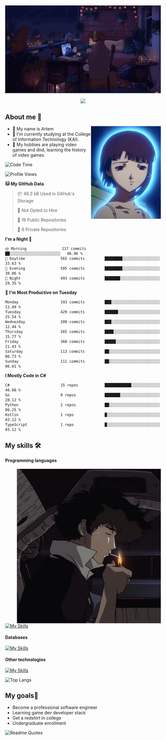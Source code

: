 <div align="center">
  <p>
    <img src="assets/lo-fi.gif">
  </p>
  <p>
    <img src="https://readme-typing-svg.herokuapp.com?color=%2336BCF7&lines=Welcome-to-my-profile&center=true&width=380&height=50&duration=4000&pause=1000">
  </p>
</div>

<div>
  <h2>About me 🚀</h2>
   <div align="center">
    <img src="assets/lain2.gif" align="right" height="300px">
  </div>
  <ul>
    <li>👨 My name is Artem</li>
    <li>🌱 I'm currently studying at the College of Information Technology (KAI).</li>
    <li>👾 My hobbies are playing video games and dnd, learning the history of video games </li>
  </ul>
</div>


<!--START_SECTION:waka-->
![Code Time](http://img.shields.io/badge/Code%20Time-185%20hrs%2054%20mins-blue)

![Profile Views](http://img.shields.io/badge/Profile%20Views-0-blue)

**🐱 My GitHub Data** 

> 📦 46.3 kB Used in GitHub's Storage 
 > 
> 🚫 Not Opted to Hire
 > 
> 📜 19 Public Repositories 
 > 
> 🔑 6 Private Repositories 
 > 
**I'm a Night 🦉** 

```text
🌞 Morning                117 commits         ██░░░░░░░░░░░░░░░░░░░░░░░   06.96 % 
🌆 Daytime                565 commits         ████████░░░░░░░░░░░░░░░░░   33.63 % 
🌃 Evening                505 commits         ████████░░░░░░░░░░░░░░░░░   30.06 % 
🌙 Night                  493 commits         ███████░░░░░░░░░░░░░░░░░░   29.35 % 
```
📅 **I'm Most Productive on Tuesday** 

```text
Monday                   193 commits         ███░░░░░░░░░░░░░░░░░░░░░░   11.49 % 
Tuesday                  429 commits         ██████░░░░░░░░░░░░░░░░░░░   25.54 % 
Wednesday                209 commits         ███░░░░░░░░░░░░░░░░░░░░░░   12.44 % 
Thursday                 265 commits         ████░░░░░░░░░░░░░░░░░░░░░   15.77 % 
Friday                   360 commits         █████░░░░░░░░░░░░░░░░░░░░   21.43 % 
Saturday                 113 commits         ██░░░░░░░░░░░░░░░░░░░░░░░   06.73 % 
Sunday                   111 commits         ██░░░░░░░░░░░░░░░░░░░░░░░   06.61 % 
```


**I Mostly Code in C#** 

```text
C#                       15 repos            ████████████░░░░░░░░░░░░░   46.88 % 
Go                       9 repos             ███████░░░░░░░░░░░░░░░░░░   28.12 % 
Python                   2 repos             ██░░░░░░░░░░░░░░░░░░░░░░░   06.25 % 
Kotlin                   1 repo              █░░░░░░░░░░░░░░░░░░░░░░░░   03.12 % 
TypeScript               1 repo              █░░░░░░░░░░░░░░░░░░░░░░░░   03.12 % 
```




<!--END_SECTION:waka-->

## My skills 🛠️
#### Programming languages
<div align="center">
  <img src="assets/bebop_smoke.gif" align="right" height="500px">
</div>


[![My Skills](https://skillicons.dev/icons?i=go,cs,python)](https://skillicons.dev)
#### Databases
[![My Skills](https://skillicons.dev/icons?i=mysql,mongodb,postgres)](https://skillicons.dev)
#### Other technologies
[![My Skills](https://skillicons.dev/icons?i=unity,docker,git,wasm,githubactions,kafka)](https://skillicons.dev)

![Top Langs](https://github-readme-stats.vercel.app/api/top-langs/?username=nifle3&layout=compact&theme=nord)


## My goals🚀
- Become a professional software engineer
- Learning game dev developer stack
- Get a redshirt in college
- Undergraduate enrollment

![Readme Quotes](https://quotes-github-readme.vercel.app/api?type=horizontal&theme=nord) 
